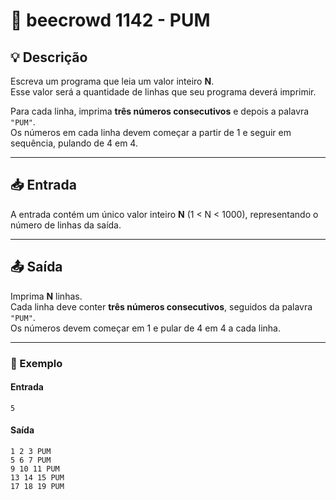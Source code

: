 # 📝 beecrowd 1142 - PUM

## 💡 Descrição

Escreva um programa que leia um valor inteiro **N**.  
Esse valor será a quantidade de linhas que seu programa deverá imprimir.  

Para cada linha, imprima **três números consecutivos** e depois a palavra `"PUM"`.  
Os números em cada linha devem começar a partir de 1 e seguir em sequência, pulando de 4 em 4.

---

## 📥 Entrada

A entrada contém um único valor inteiro **N** (1 < N < 1000), representando o número de linhas da saída.

---

## 📤 Saída

Imprima **N** linhas.  
Cada linha deve conter **três números consecutivos**, seguidos da palavra `"PUM"`.  
Os números devem começar em 1 e pular de 4 em 4 a cada linha.

---

### 🔢 Exemplo

#### Entrada
```
5
```

#### Saída
```
1 2 3 PUM
5 6 7 PUM
9 10 11 PUM
13 14 15 PUM
17 18 19 PUM
```
